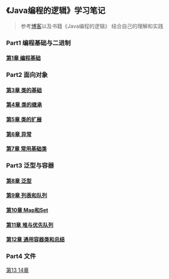 
## 《Java编程的逻辑》学习笔记
> 参考[博客](https://www.cnblogs.com/swiftma/p/5631311.html)以及书籍《Java编程的逻辑》
> 结合自己的理解和实践

### Part1 编程基础与二进制
#### [第1章 编程基础](./src/main/java/com/xinyue/part1/readme.md)

### Part2 面向对象
#### [第3章 类的基础](./src/main/java/com/xinyue/part2/readme.md)
#### [第4章 类的继承](./src/main/java/com/xinyue/part2/readme2.md)
#### [第5章 类的扩展](./src/main/java/com/xinyue/part2/readme3.md)
#### [第6章 异常](./src/main/java/com/xinyue/part2/readme4.md)
#### [第7章 常用基础类](./src/main/java/com/xinyue/part2/ch7.md)

### Part3 泛型与容器
#### [第8章 泛型](./src/main/java/com/xinyue/part3/ch8/readme.md)
#### [第9章 列表和队列](./src/main/java/com/xinyue/part3/ch9/readme.md)
#### [第10章 Map和Set](./src/main/java/com/xinyue/part3/ch10/readme.md)
#### [第11章 堆与优先队列](./src/main/java/com/xinyue/part3/ch11/readme.md)
#### [第12章 通用容器类和总结](./src/main/java/com/xinyue/part3/ch12/readme.md)

### Part4 文件
[第13 14章](./src/main/java/com/xinyue/part4/readme.md)
